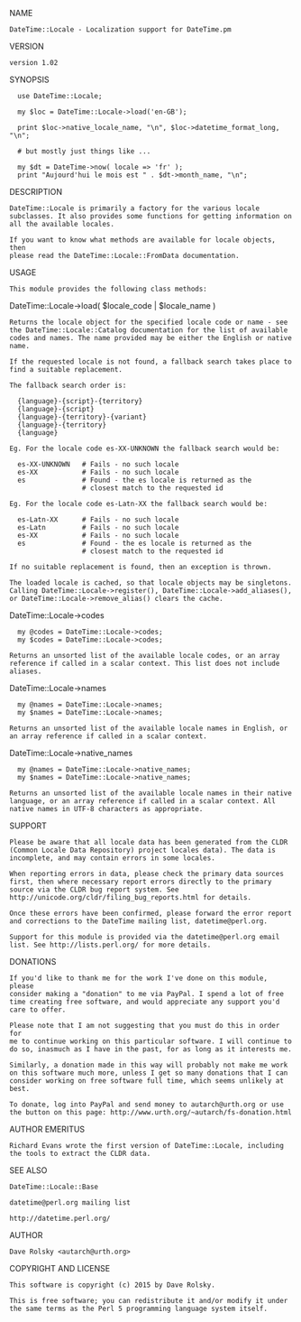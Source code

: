 NAME

    DateTime::Locale - Localization support for DateTime.pm

VERSION

    version 1.02

SYNOPSIS

      use DateTime::Locale;
    
      my $loc = DateTime::Locale->load('en-GB');
    
      print $loc->native_locale_name, "\n", $loc->datetime_format_long, "\n";
    
      # but mostly just things like ...
    
      my $dt = DateTime->now( locale => 'fr' );
      print "Aujourd'hui le mois est " . $dt->month_name, "\n";

DESCRIPTION

    DateTime::Locale is primarily a factory for the various locale
    subclasses. It also provides some functions for getting information on
    all the available locales.

    If you want to know what methods are available for locale objects, then
    please read the DateTime::Locale::FromData documentation.

USAGE

    This module provides the following class methods:

 DateTime::Locale->load( $locale_code | $locale_name )

    Returns the locale object for the specified locale code or name - see
    the DateTime::Locale::Catalog documentation for the list of available
    codes and names. The name provided may be either the English or native
    name.

    If the requested locale is not found, a fallback search takes place to
    find a suitable replacement.

    The fallback search order is:

      {language}-{script}-{territory}
      {language}-{script}
      {language}-{territory}-{variant}
      {language}-{territory}
      {language}

    Eg. For the locale code es-XX-UNKNOWN the fallback search would be:

      es-XX-UNKNOWN   # Fails - no such locale
      es-XX           # Fails - no such locale
      es              # Found - the es locale is returned as the
                      # closest match to the requested id

    Eg. For the locale code es-Latn-XX the fallback search would be:

      es-Latn-XX      # Fails - no such locale
      es-Latn         # Fails - no such locale
      es-XX           # Fails - no such locale
      es              # Found - the es locale is returned as the
                      # closest match to the requested id

    If no suitable replacement is found, then an exception is thrown.

    The loaded locale is cached, so that locale objects may be singletons.
    Calling DateTime::Locale->register(), DateTime::Locale->add_aliases(),
    or DateTime::Locale->remove_alias() clears the cache.

 DateTime::Locale->codes

      my @codes = DateTime::Locale->codes;
      my $codes = DateTime::Locale->codes;

    Returns an unsorted list of the available locale codes, or an array
    reference if called in a scalar context. This list does not include
    aliases.

 DateTime::Locale->names

      my @names = DateTime::Locale->names;
      my $names = DateTime::Locale->names;

    Returns an unsorted list of the available locale names in English, or
    an array reference if called in a scalar context.

 DateTime::Locale->native_names

      my @names = DateTime::Locale->native_names;
      my $names = DateTime::Locale->native_names;

    Returns an unsorted list of the available locale names in their native
    language, or an array reference if called in a scalar context. All
    native names in UTF-8 characters as appropriate.

SUPPORT

    Please be aware that all locale data has been generated from the CLDR
    (Common Locale Data Repository) project locales data). The data is
    incomplete, and may contain errors in some locales.

    When reporting errors in data, please check the primary data sources
    first, then where necessary report errors directly to the primary
    source via the CLDR bug report system. See
    http://unicode.org/cldr/filing_bug_reports.html for details.

    Once these errors have been confirmed, please forward the error report
    and corrections to the DateTime mailing list, datetime@perl.org.

    Support for this module is provided via the datetime@perl.org email
    list. See http://lists.perl.org/ for more details.

DONATIONS

    If you'd like to thank me for the work I've done on this module, please
    consider making a "donation" to me via PayPal. I spend a lot of free
    time creating free software, and would appreciate any support you'd
    care to offer.

    Please note that I am not suggesting that you must do this in order for
    me to continue working on this particular software. I will continue to
    do so, inasmuch as I have in the past, for as long as it interests me.

    Similarly, a donation made in this way will probably not make me work
    on this software much more, unless I get so many donations that I can
    consider working on free software full time, which seems unlikely at
    best.

    To donate, log into PayPal and send money to autarch@urth.org or use
    the button on this page: http://www.urth.org/~autarch/fs-donation.html

AUTHOR EMERITUS

    Richard Evans wrote the first version of DateTime::Locale, including
    the tools to extract the CLDR data.

SEE ALSO

    DateTime::Locale::Base

    datetime@perl.org mailing list

    http://datetime.perl.org/

AUTHOR

    Dave Rolsky <autarch@urth.org>

COPYRIGHT AND LICENSE

    This software is copyright (c) 2015 by Dave Rolsky.

    This is free software; you can redistribute it and/or modify it under
    the same terms as the Perl 5 programming language system itself.

